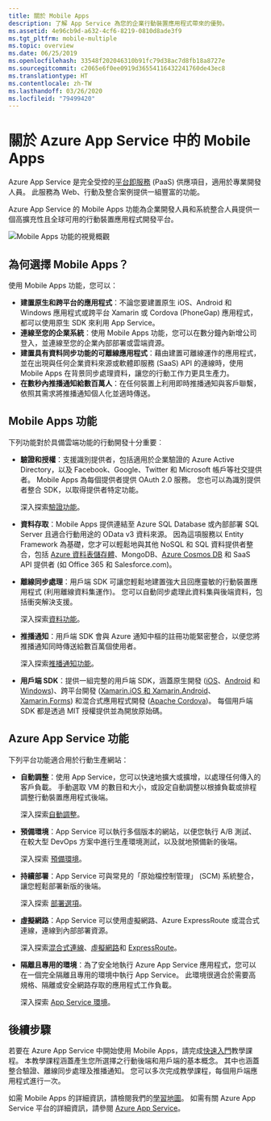 ```yaml
---
title: 關於 Mobile Apps
description: 了解 App Service 為您的企業行動裝置應用程式帶來的優勢。
ms.assetid: 4e96cb9d-a632-4cf6-8219-0810d8ade3f9
ms.tgt_pltfrm: mobile-multiple
ms.topic: overview
ms.date: 06/25/2019
ms.openlocfilehash: 33548f202046310b91fc79d38ac7d8fb18a8727e
ms.sourcegitcommit: c2065e6f0ee0919d36554116432241760de43ec8
ms.translationtype: HT
ms.contentlocale: zh-TW
ms.lasthandoff: 03/26/2020
ms.locfileid: "79499420"
---
```

# <a name="about-mobile-apps-in-azure-app-service"></a><a name="getting-started"> </a>關於 Azure App Service 中的 Mobile Apps

Azure App Service 是完全受控的[平台即服務](https://azure.microsoft.com/overview/what-is-paas/) (PaaS) 供應項目，適用於專業開發人員。 此服務為 Web、行動及整合案例提供一組豐富的功能。 

Azure App Service 的 Mobile Apps 功能為企業開發人員和系統整合人員提供一個高擴充性且全球可用的行動裝置應用程式開發平台。

![Mobile Apps 功能的視覺概觀](./media/app-service-mobile-value-prop/overview.png)

## <a name="why-mobile-apps"></a>為何選擇 Mobile Apps？
使用 Mobile Apps 功能，您可以：

* **建置原生和跨平台的應用程式**：不論您要建置原生 iOS、Android 和 Windows 應用程式或跨平台 Xamarin 或 Cordova (PhoneGap) 應用程式，都可以使用原生 SDK 來利用 App Service。
* **連線至您的企業系統**：使用 Mobile Apps 功能，您可以在數分鐘內新增公司登入，並連線至您的企業內部部署或雲端資源。
* **建置具有資料同步功能的可離線應用程式**：藉由建置可離線運作的應用程式，並在出現與任何企業資料來源或軟體即服務 (SaaS) API 的連線時，使用 Mobile Apps 在背景同步處理資料，讓您的行動工作力更具生產力。
* **在數秒內推播通知給數百萬人**：在任何裝置上利用即時推播通知與客戶聯繫，依照其需求將推播通知個人化並適時傳送。

## <a name="mobile-apps-features"></a>Mobile Apps 功能
下列功能對於具備雲端功能的行動開發十分重要︰

* **驗證和授權**：支援識別提供者，包括適用於企業驗證的 Azure Active Directory，以及 Facebook、Google、Twitter 和 Microsoft 帳戶等社交提供者。 Mobile Apps 為每個提供者提供 OAuth 2.0 服務。 您也可以為識別提供者整合 SDK，以取得提供者特定功能。

    深入探索[驗證功能]。

* **資料存取**：Mobile Apps 提供連結至 Azure SQL Database 或內部部署 SQL Server 且適合行動用途的 OData v3 資料來源。 因為這項服務以 Entity Framework 為基礎，您才可以輕鬆地與其他 NoSQL 和 SQL 資料提供者整合，包括 [Azure 資料表儲存體]、MongoDB、[Azure Cosmos DB] 和 SaaS API 提供者 (如 Office 365 和 Salesforce.com)。

* **離線同步處理**：用戶端 SDK 可讓您輕鬆地建置強大且回應靈敏的行動裝置應用程式 (利用離線資料集運作)。 您可以自動同步處理此資料集與後端資料，包括衝突解決支援。

  深入探索[資料功能]。

* **推播通知**：用戶端 SDK 會與 Azure 通知中樞的註冊功能緊密整合，以便您將推播通知同時傳送給數百萬個使用者。

  深入探索[推播通知功能]。

* **用戶端 SDK**：提供一組完整的用戶端 SDK，涵蓋原生開發 ([iOS]、[Android] 和 [Windows])、跨平台開發 ([Xamarin.iOS 和 Xamarin.Android]、[Xamarin.Forms]) 和混合式應用程式開發 ([Apache Cordova])。 每個用戶端 SDK 都是透過 MIT 授權提供並為開放原始碼。

## <a name="azure-app-service-features"></a>Azure App Service 功能
下列平台功能適合用於行動生產網站：

* **自動調整**：使用 App Service，您可以快速地擴大或擴增，以處理任何傳入的客戶負載。 手動選取 VM 的數目和大小，或設定自動調整以根據負載或排程調整行動裝置應用程式後端。

  深入探索[自動調整]。

* **預備環境**：App Service 可以執行多個版本的網站，以便您執行 A/B 測試、在較大型 DevOps 方案中進行生產環境測試，以及就地預備新的後端。

  深入探索 [預備環境]。

* **持續部署**：App Service 可與常見的「原始檔控制管理」  (SCM) 系統整合，讓您輕鬆部署新版的後端。

  深入探索 [部署選項](../app-service/deploy-local-git.md)。

* **虛擬網路**：App Service 可以使用虛擬網路、Azure ExpressRoute 或混合式連線，連線到內部部署資源。

  深入探索[混合式連線]、[虛擬網路]和 [ExpressRoute]。

* **隔離且專用的環境**：為了安全地執行 Azure App Service 應用程式，您可以在一個完全隔離且專用的環境中執行 App Service。 此環境很適合於需要高規格、隔離或安全網路存取的應用程式工作負載。

  深入探索 [App Service 環境]。

## <a name="next-steps"></a>後續步驟

若要在 Azure App Service 中開始使用 Mobile Apps，請完成[快速入門]教學課程。 本教學課程涵蓋產生您所選擇之行動後端和用戶端的基本概念。 其中也涵蓋整合驗證、離線同步處理及推播通知。 您可以多次完成教學課程，每個用戶端應用程式進行一次。

如需 Mobile Apps 的詳細資訊，請檢閱我們的[學習地圖]。
如需有關 Azure App Service 平台的詳細資訊，請參閱 [Azure App Service]。

<!-- URLs. -->
[Migrate your mobile service to App Service]: app-service-mobile-migrating-from-mobile-services.md
[快速入門]: app-service-mobile-ios-get-started.md
[Azure 資料表儲存體]:../cosmos-db/table-storage-how-to-use-dotnet.md
[Azure Cosmos DB]: ../cosmos-db/sql-api-get-started.md
[驗證功能]: ./app-service-mobile-auth.md
[資料功能]: ./app-service-mobile-offline-data-sync.md
[推播通知功能]: ../notification-hubs/notification-hubs-push-notification-overview.md
[iOS]: ./app-service-mobile-ios-how-to-use-client-library.md
[Android]: ./app-service-mobile-android-how-to-use-client-library.md
[Windows]: ./app-service-mobile-dotnet-how-to-use-client-library.md
[Xamarin.iOS 和 Xamarin.Android]: ./app-service-mobile-dotnet-how-to-use-client-library.md
[Xamarin.Forms]: ./app-service-mobile-xamarin-forms-get-started.md
[Apache Cordova]: ./app-service-mobile-cordova-how-to-use-client-library.md
[自動調整]: ../app-service/manage-scale-up.md
[預備環境]: ../app-service/deploy-staging-slots.md
[混合式連線]: ../biztalk-services/integration-hybrid-connection-overview.md
[虛擬網路]: ../app-service/web-sites-integrate-with-vnet.md
[ExpressRoute]: ../app-service/environment/app-service-app-service-environment-network-configuration-expressroute.md
[App Service 環境]: ../app-service/environment/intro.md
[學習地圖]: https://azure.microsoft.com/documentation/learning-paths/appservice-mobileapps/
[Azure App Service]: ../app-service/overview.md
